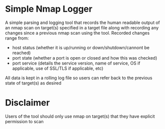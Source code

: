# Simple Nmap Logger
A simple parsing and logging tool that records the human readable output of an nmap scan on target(s) specified in a target file along with recording any changes since a previous nmap scan using the tool. Recorded changes range from:
* host status (whether it is up/running or down/shutdown/cannont be reached)
* port state (whether a port is open or closed and how this was checked)
* port service (details the service version, name of service, OS if applicable, use of SSL/TLS if applicable, etc)

All data is kept in a rolling log file so users can refer back to the previous state of target(s) as desired
# Disclaimer
Users of the tool should only use nmap on target(s) that they have explicit permission to scan
